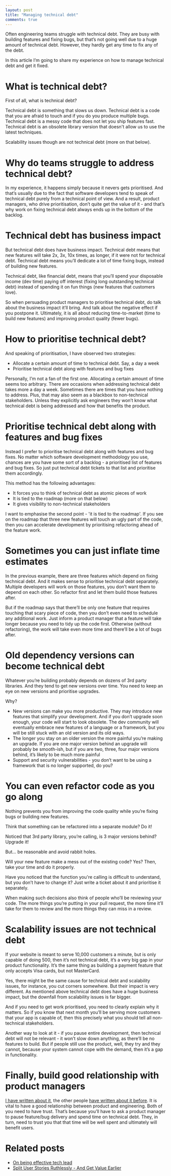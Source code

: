 ```yaml
---
layout: post
title: "Managing technical debt"
comments: true
---
```


Often engineering teams struggle with technical debt. They are busy with building features and fixing bugs, but that’s not going well due to a huge amount of technical debt. However, they hardly get any time to fix any of the debt.

In this article I’m going to share my experience on how to manage technical debt and get it fixed.<!-- more -->

# What is technical debt?

First of all, what is technical debt? 

Technical debt is something that slows us down. Technical debt is a code that you are afraid to touch and if you do you produce multiple bugs. Technical debt is a messy code that does not let you ship features fast. Technical debt is an obsolete library version that doesn't allow us to use the latest techniques.

Scalability issues though are not technical debt (more on that below).

# Why do teams struggle to address technical debt?

In my experience, it happens simply because it nevers gets prioritised. And that’s usually due to the fact that software developers tend to speak of technical debt purely from a technical point of view. And a result, product managers, who drive prioritisation, don’t quite get the value of it - and that’s why work on fixing technical debt always ends up in the bottom of the backlog.

# Technical debt has business impact

But technical debt does have business impact. Technical debt means that new features will take 2x, 3x, 10x times, as longer, if it were not for technical debt. Technical debt means you’ll dedicate a lot of time fixing bugs, instead of building new features.

Technical debt, like financial debt, means that you’ll spend your disposable income (dev time) paying off interest (fixing long outstanding technical debt) instead of spending it on fun things (new features that customers love).

So when persuading product managers to prioritise technical debt, do talk about the business impact it’ll bring. And talk about the negative effect if you postpone it. Ultimately, it is all about reducing time-to-market (time to build new features) and improving product quality (fewer bugs).

# How to prioritise technical debt?

And speaking of prioritisation, I have observed two strategies:

* Allocate a certain amount of time to technical debt. Say, a day a week
* Prioritise technical debt along with features and bug fixes

Personally, I’m not a fan of the first one. Allocating a certain amount of time seems too arbitrary. There are occasions when addressing technical debt takes more a day a week. Sometimes there are times that you have nothing to address. Plus, that may also seem as a blackbox to non-technical stakeholders. Unless they explicitly ask engineers they won’t know what technical debt is being addressed and how that benefits the product.

# Prioritise technical debt along with features and bug fixes

Instead I prefer to prioritise technical debt along with features and bug fixes. No matter which software development methodology you use, chances are you have some sort of a backlog - a prioritised list of features and bug fixes. So just put technical debt tickets to that list and prioritise them accordingly.

This method has the following advantages:

* It forces you to think of technical debt as atomic pieces of work
* It is tied to the roadmap (more on that below)
* It gives visibility to non-technical stakeholders

I want to emphasise the second point - 'it is tied to the roadmap'. If you see on the roadmap that three new features will touch an ugly part of the code, then you can accelerate development by prioritising refactoring ahead of the feature work. 

# Sometimes you can just inflate time estimates

In the previous example, there are three features which depend on fixing technical debt. And it makes sense to prioritise technical debt separately. Multiple developers will work on those features, you don’t want them to depend on each other. So refactor first and let them build those features after.

But if the roadmap says that there’ll be only one feature that requires touching that scary piece of code, then you don’t even need to schedule any additional work. Just inform a product manager that  a feature will take longer because you need to tidy up the code first. Otherwise (without refactoring), the work will take even more time and there’ll be a lot of bugs after. 

# Old dependency versions can become technical debt

Whatever you’re building probably depends on dozens of 3rd party libraries. And they tend to get new versions over time. 
You need to keep an eye on new versions and prioritise upgrades.

Why?

* New versions can make you more productive. They may introduce new features that simplify your development. And if you don’t upgrade soon enough, your code will start to look obsolete. The dev community will eventually embrace new features of a language or a framework, but you will be still stuck with an old version and its old ways.
* The longer you stay on an older version the more painful you’re making an upgrade. If you are one major version behind an upgrade will probably be smooth-ish, but if you are two, three, four major versions behind, it’s likely to be much more painful
* Support and security vulnerabilities - you don’t want to be using a framework that is no longer supported, do you?

# You can even refactor code as you go along

Nothing prevents you from improving the code quality while you’re fixing bugs or building new features. 

Think that something can be refactored into a separate module? Do it!

Noticed that 3rd party library, you’re calling, is 3 major versions behind? Upgrade it!

But... be reasonable and avoid rabbit holes. 

Will your new feature make a mess out of the existing code? Yes? Then, take your time and do it properly.

Have you noticed that the function you're calling is difficult to understand, but you don’t have to change it? Just write a ticket about it and prioritise it separately.

When making such decisions also think of people who’ll be reviewing your code. The more things you’re putting in your pull request, the more time it’ll take for them to review and the more things they can miss in a review.

# Scalability issues are not technical debt

If your website is meant to serve 10,000 customers a minute, but is only capable of doing 500, then it’s not technical debt, it’s a very big gap in your product functionality. It’s the same thing as building a payment feature that only accepts Visa cards, but not MasterCard.

Yes, there might be the same cause for technical debt and scalability issues, for instance, you cut corners somewhere. But their impact is very different. As mentioned above technical debt does have a huge business impact, but the downfall from scalability issues is far bigger.

And if you need to get work prioritised, you need to clearly explain why it matters. So if you know that next month you’ll be serving more customers that your app is capable of, then this precisely what you should tell all non-technical stakeholders.

Another way to look at it - if you pause entire development, then technical debt will not be relevant - it won’t slow down anything, as there’ll be no features to build. But if people still use the product, well, they try and they cannot, because your system cannot cope with the demand, then it’s a gap in functionality.

# Finally, build good relationship with product managers

[I have written about it](/post/being-effective-tech-lead/), the other people [have written about it before](https://domk.website/blog/2021-01-12-tech-lead-empowered-product-team.html). It is vital to have a good relationship between product and engineering. Both of you need to have trust. That’s because you’ll have to ask a product manager to pause feature/bug delivery and spend time on technical debt. They, in turn, need to trust you that that time will be well spent and ultimately will benefit users.

# Related posts

* [On being effective tech lead](/post/being-effective-tech-lead/)
* [Split User Stories Ruthlessly - And Get Value Earlier](/post/split-user-stories-get-value-early/)
